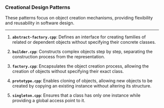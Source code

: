 ### Creational Design Patterns

These patterns focus on object creation mechanisms, providing flexibility and reusability in software design.

---

1. **`abstract-factory.cpp`**: Defines an interface for creating families of related or dependent objects without specifying their concrete classes.  

2. **`builder.cpp`**: Constructs complex objects step by step, separating the construction process from the representation.

3. **`factory.cpp`**: Encapsulates the object creation process, allowing the creation of objects without specifying their exact class.

4. **`prototype.cpp`**: Enables cloning of objects, allowing new objects to be created by copying an existing instance without altering its structure.

5. **`singleton.cpp`**: Ensures that a class has only one instance while providing a global access point to it.
